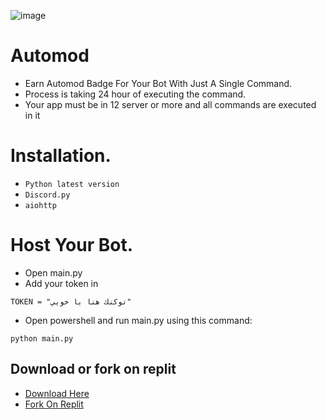 ![image](https://github.com/user-attachments/assets/9bc12c62-49ba-47df-9ad0-a3d91f91c73d)
# Automod
- Earn Automod Badge For Your Bot With Just A Single Command.
- Process is taking 24 hour of executing the command.
- Your app must be in 12 server or more and all commands are executed in it 

# Installation.
- `Python latest version`
- `Discord.py`
- `aiohttp`

# Host Your Bot.
- Open main.py
- Add your token in 
```
TOKEN = "توكنك هنا يا خويي"
```
- Open powershell and run main.py using this command:
```
python main.py
```

## Download or fork on replit
- [Download Here](https://github.com/5zna/Automod/archive/refs/heads/main.zip)
- [Fork On Replit](https://replit.com/@5zna/automod?v=1#main.py)
